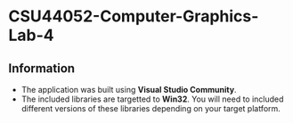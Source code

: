 # CSU44052-Computer-Graphics-Lab-4

## Information
- The application was built using **Visual Studio Community**.
- The included libraries are targetted to **Win32**. You will need to included different versions of these libraries depending on your target platform.